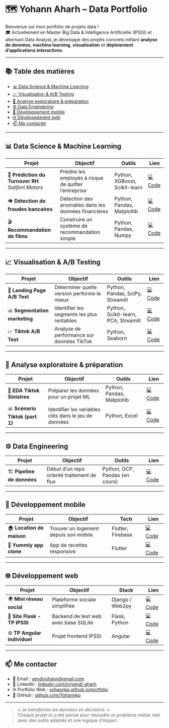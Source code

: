 # 🗺 Yohann Aharh – Data Portfolio

Bienvenue sur mon portfolio de projets data !  
🎓 Actuellement en Master Big Data & Intelligence Artificielle (IPSSI) et alternant Data Analyst, je développe des projets concrets mêlant **analyse de données**, **machine learning**, **visualisation** et **déploiement d’applications interactives**.

---

## 📚 Table des matières

- [📊 Data Science & Machine Learning](#-data-science--machine-learning)
- [📈 Visualisation & A/B Testing](#-visualisation--ab-testing)
- [🧠 Analyse exploratoire & préparation](#-analyse-exploratoire--préparation)
- [⚙️ Data Engineering](#-data-engineering)
- [📱 Développement mobile](#-développement-mobile)
- [🌐 Développement web](#-développement-web)
- [📫 Me contacter](#-me-contacter)

---

## 📊 Data Science & Machine Learning

| Projet | Objectif | Outils | Lien |
|--------|----------|--------|------|
| 🧠 **Prédiction du Turnover RH** <br/> *Salifort Motors* | Prédire les employés à risque de quitter l’entreprise | Python, XGBoost, Scikit-learn | [💻 Code](https://github.com/Yohannkp/Projet-Salifort-Motors.) |
| 👁 **Détection de fraudes bancaires** | Détection des anomalies dans les données financières | Python, Pandas, Matplotlib | [💻 Code](https://github.com/Yohannkp/AED-D-tection-de-fraudes) |
| 🎬 **Recommandation de films** | Construire un système de recommandation simple | Python, Pandas, Numpy | [💻 Code](https://github.com/Yohannkp/Recommandation-de-films) |

---

## 📈 Visualisation & A/B Testing

| Projet | Objectif | Outils | Lien |
|--------|----------|--------|------|
| 🧪 **Landing Page A/B Test** | Déterminer quelle version performe le mieux | Python, Pandas, SciPy, Streamlit | [💻 Code](https://github.com/Yohannkp/Tests-Statistiques-Landing-Page) |
| 📊 **Segmentation marketing** | Identifier les segments les plus rentables | Python, Scikit-learn, PCA, Streamlit | [💻 Code](https://github.com/Yohannkp/Analyse-Marketing) |
| 📈 **Tiktok A/B Test** | Analyse de performance sur données TikTok | Python, Seaborn | [💻 Code](https://github.com/Yohannkp/A-B-Testing-Tiktok) |

---

## 🧠 Analyse exploratoire & préparation

| Projet | Objectif | Outils | Lien |
|--------|----------|--------|------|
| 📂 **EDA Tiktok Sinistres** | Préparer les données pour un projet ML | Python, Pandas, Matplotlib | [💻 Code](https://github.com/Yohannkp/EDA-Projet-TIKTOK) |
| 📊 **Scénario Tiktok (part 1)** | Identifier les variables clés dans le jeu de données | Python, Excel | [💻 Code](https://github.com/Yohannkp/Tiktok-Scenario-Part-1-) |

---

## ⚙️ Data Engineering

| Projet | Objectif | Outils | Lien |
|--------|----------|--------|------|
| 🏗 **Pipeline de données** | Début d’un repo orienté traitement de flux | Python, GCP, Pandas (en cours) | [💻 Code](https://github.com/Yohannkp/Data-Engineer) |

---

## 📱 Développement mobile

| Projet | Objectif | Tech | Lien |
|--------|----------|------|------|
| 🏠 **Location de maison** | Trouver un logement depuis son mobile | Flutter, Firebase | [💻 Code](https://github.com/Yohannkp/LocationMaison) |
| 🍳 **Yummly app clone** | App de recettes responsive | Flutter | [💻 Code](https://github.com/Yohannkp/yummly) |

---

## 🌐 Développement web

| Projet | Objectif | Stack | Lien |
|--------|----------|-------|------|
| 🌍 **Mini réseau social** | Plateforme sociale simplifiée | Django / Web2py | [💻 Code](https://github.com/Yohannkp/R-seau-Social) |
| 🧪 **Site Flask - TP IPSSI** | Backend de test web avec base SQLite | Flask, Python | [💻 Code](https://github.com/Yohannkp/Site_Flask) |
| ⚙️ **TP Angular individuel** | Projet frontend IPSSI | Angular | [💻 Code](https://github.com/Yohannkp/tpindivangular) |

---

## 📫 Me contacter

- 📧 Email : [yendiyohann@gmail.com](mailto:yendiyohann@gmail.com)
- 💼 LinkedIn : [linkedin.com/in/yendi-aharh](https://linkedin.com/in/yendi-aharh)
- 🌐 Portfolio Web : [yohannkp.github.io/portfolio](https://yohannkp.github.io/portfolio)
- 🧪 GitHub : [github.com/Yohannkp](https://github.com/Yohannkp)

---

> _« Je transforme les données en décisions. »_  
> Chaque projet ici a été pensé pour résoudre un problème métier réel avec des outils adaptés et une logique d’impact.
